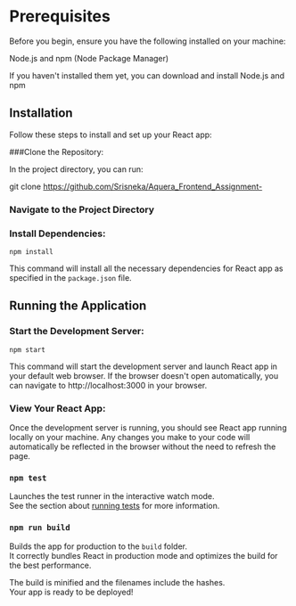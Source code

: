 # Prerequisites

Before you begin, ensure you have the following installed on your machine:

Node.js and npm (Node Package Manager)

If you haven't installed them yet, you can download and install Node.js and npm

## Installation

Follow these steps to install and set up your React app:

###Clone the Repository:

In the project directory, you can run:

git clone https://github.com/Srisneka/Aquera_Frontend_Assignment-

### Navigate to the Project Directory

### Install Dependencies:

`npm install`

This command will install all the necessary dependencies for React app as specified in the `package.json` file.

## Running the Application

### Start the Development Server:

`npm start`

This command will start the development server and launch React app in your default web browser. If the browser doesn't open automatically, you can navigate to http://localhost:3000 in your browser.

### View Your React App:

Once the development server is running, you should see  React app running locally on your machine. Any changes you make to your code will automatically be reflected in the browser without the need to refresh the page.


### `npm test`

Launches the test runner in the interactive watch mode.\
See the section about [running tests](https://facebook.github.io/create-react-app/docs/running-tests) for more information.

### `npm run build`

Builds the app for production to the `build` folder.\
It correctly bundles React in production mode and optimizes the build for the best performance.

The build is minified and the filenames include the hashes.\
Your app is ready to be deployed!


